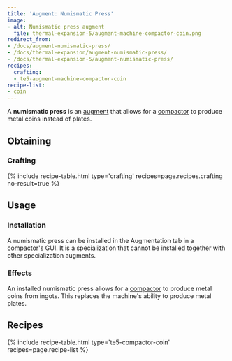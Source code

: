```yaml
---
title: 'Augment: Numismatic Press'
image:
- alt: Numismatic press augment
  file: thermal-expansion-5/augment-machine-compactor-coin.png
redirect_from:
- /docs/augment-numismatic-press/
- /docs/thermal-expansion/augment-numismatic-press/
- /docs/thermal-expansion-5/augment-numismatic-press/
recipes:
  crafting:
  - te5-augment-machine-compactor-coin
recipe-list:
- coin
---
```


A **numismatic press** is an [augment](/docs/1.12/thermal-expansion-5/augments/) that allows for a
[compactor](/docs/1.12/thermal-expansion-5/compactor/) to produce metal coins instead of plates.


Obtaining
---------

### Crafting
{% include recipe-table.html type='crafting' recipes=page.recipes.crafting no-result=true %}


Usage
-----

### Installation
A numismatic press can be installed in the Augmentation tab in a
[compactor](/docs/1.12/thermal-expansion-5/compactor/)'s GUI. It is a specialization that cannot be
installed together with other specialization augments.

### Effects
An installed numismatic press allows for a [compactor](/docs/1.12/thermal-expansion-5/compactor/) to
produce metal coins from ingots. This replaces the machine's ability to produce
metal plates.


Recipes
-------

{% include recipe-table.html type='te5-compactor-coin' recipes=page.recipe-list %}
